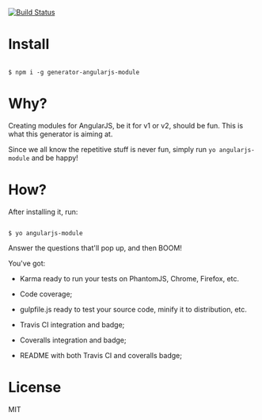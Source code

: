 [![Build Status](https://secure.travis-ci.org/ericmdantas/generator-angularjs-module.png?branch=master)](https://travis-ci.org/ericmdantas/generator-angularjs-module)

# Install

```

$ npm i -g generator-angularjs-module

```

# Why?

Creating modules for AngularJS, be it for v1 or v2, should be fun. This is what this generator is aiming at. 

Since we all know the repetitive stuff is never fun, simply run `yo angularjs-module` and be happy!


# How?

After installing it, run:

```

$ yo angularjs-module

```

Answer the questions that'll pop up, and then BOOM!


You've got:

- Karma ready to run your tests on PhantomJS, Chrome, Firefox, etc. 
- Code coverage;
  
- gulpfile.js ready to test your source code, minify it to distribution, etc.

- Travis CI integration and badge;
- Coveralls integration and badge;
- README with both Travis CI and coveralls badge;     


# License

MIT
